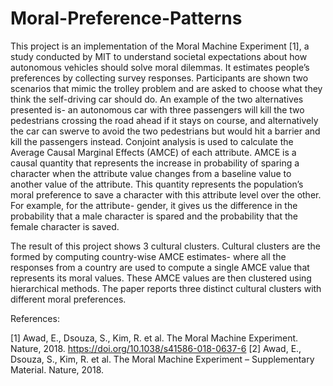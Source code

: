 # Moral-Preference-Patterns

This project is an implementation of the Moral Machine Experiment [1], a study conducted by MIT to understand societal expectations about how autonomous vehicles should solve moral dilemmas. It estimates people’s preferences by collecting survey responses. Participants are shown two scenarios that mimic the trolley problem and are asked to choose what they think the self-driving car should do. An example of the two alternatives presented is- an autonomous car with three passengers will kill the two pedestrians crossing the road ahead if it stays on course, and alternatively the car can swerve to avoid the two pedestrians but would hit a barrier and kill the passengers instead. Conjoint analysis is used to calculate the Average Causal Marginal Effects (AMCE) of each attribute. AMCE is a causal quantity that represents the increase in probability of sparing a character when the attribute value changes from a baseline value to another value of the attribute. This quantity represents the population’s moral preference to save a character with this attribute level over the other. For example, for the attribute- gender, it gives us the difference in the probability that a male character is spared and the probability that the female character is saved. 

The result of this project shows 3 cultural clusters. Cultural clusters are the formed by computing country-wise AMCE estimates- where all the responses from a country are used to compute a single AMCE value that represents its moral values. These AMCE values are then clustered using hierarchical methods. The paper reports three distinct cultural clusters with different moral preferences.

References:

[1]	Awad, E., Dsouza, S., Kim, R. et al. The Moral Machine Experiment. Nature, 2018. https://doi.org/10.1038/s41586-018-0637-6 
[2]	Awad, E., Dsouza, S., Kim, R. et al. The Moral Machine Experiment – Supplementary Material. Nature, 2018.
